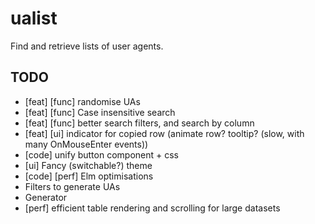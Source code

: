 # ualist
Find and retrieve lists of user agents.

## TODO


- [feat] [func] randomise UAs
- [feat] [func] Case insensitive search
- [feat] [func] better search filters, and search by column
- [feat] [ui] indicator for copied row (animate row? tooltip? (slow, with many OnMouseEnter events))
- [code] unify button component + css
- [ui] Fancy (switchable?) theme
- [code] [perf] Elm optimisations
- Filters to generate UAs
- Generator
- [perf] efficient table rendering and scrolling for large datasets